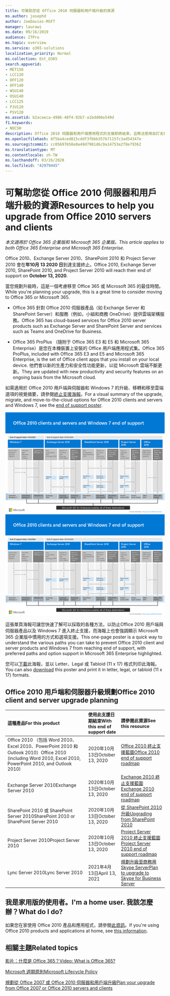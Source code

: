 ```yaml
---
title: 可幫助您從 Office 2010 伺服器和用戶端升級的資源
ms.author: josephd
author: JoeDavies-MSFT
manager: laurawi
ms.date: 09/16/2019
audience: ITPro
ms.topic: overview
ms.service: o365-solutions
localization_priority: Normal
ms.collection: Ent_O365
search.appverid:
- MET150
- LCC120
- OFF120
- OFF140
- WSU140
- OSU140
- LCC125
- PJU120
- PSV120
ms.assetid: b2acaeca-4986-40f4-92b7-a1bdd06e549d
f1.keywords:
- NOCSH
description: Office 2010 伺服器和用戶端應用程式的支援即將結束，且無法使用自訂支援協定。 請使用本文立即開始規劃升級。
ms.openlocfilehash: 8f5ba4ced815cddf3fbbb357b71157c3ad54347e
ms.sourcegitcommit: cc05697650e0a49d7901d6c9a14753e2f8e79362
ms.translationtype: MT
ms.contentlocale: zh-TW
ms.lasthandoff: 03/26/2020
ms.locfileid: "42979445"
---
```

# <a name="resources-to-help-you-upgrade-from-office-2010-servers-and-clients"></a><span data-ttu-id="bd62e-104">可幫助您從 Office 2010 伺服器和用戶端升級的資源</span><span class="sxs-lookup"><span data-stu-id="bd62e-104">Resources to help you upgrade from Office 2010 servers and clients</span></span>

<span data-ttu-id="bd62e-105">*本文適用於 Office 365 企業版和 Microsoft 365 企業版。*</span><span class="sxs-lookup"><span data-stu-id="bd62e-105">*This article applies to both Office 365 Enterprise and Microsoft 365 Enterprise.*</span></span>

<span data-ttu-id="bd62e-106">Office 2010、Exchange Server 2010、SharePoint 2010 和 Project Server 2010 會在**年10月 13 2020 日**到達支援終止。</span><span class="sxs-lookup"><span data-stu-id="bd62e-106">Office 2010, Exchange Server 2010, SharePoint 2010, and Project Server 2010 will reach their end of support on **October 13, 2020**.</span></span> 

<span data-ttu-id="bd62e-107">當您規劃升級時，這是一個考慮移至 Office 365 或 Microsoft 365 的最佳時間。</span><span class="sxs-lookup"><span data-stu-id="bd62e-107">While you're planning your upgrade, this is a great time to consider moving to Office 365 or Microsoft 365.</span></span> 

- <span data-ttu-id="bd62e-108">Office 365 針對 Office 2010 伺服器產品（如 Exchange Server 和 SharePoint Server）和服務（例如，小組和商務 OneDrive）提供雲端架構服務。</span><span class="sxs-lookup"><span data-stu-id="bd62e-108">Office 365 has cloud-based services for Office 2010 server products such as Exchange Server and SharePoint Server and services such as Teams and OneDrive for Business.</span></span> 

- <span data-ttu-id="bd62e-109">Office 365 ProPlus （隨附于 Office 365 E3 和 E5 和 Microsoft 365 Enterprise）是您在本機裝置上安裝的 Office 用戶端應用程式集。</span><span class="sxs-lookup"><span data-stu-id="bd62e-109">Office 365 ProPlus, included with Office 365 E3 and E5 and Microsoft 365 Enterprise, is the set of Office client apps that you install on your local device.</span></span> <span data-ttu-id="bd62e-110">他們會以新的生產力和安全性功能更新，以從 Microsoft 雲端不斷更新。</span><span class="sxs-lookup"><span data-stu-id="bd62e-110">They are updated with new productivity and security features on an ongoing basis from the Microsoft cloud.</span></span>

<span data-ttu-id="bd62e-111">如需適用於 Office 2010 用戶端與伺服器和 Windows 7 的升級、移轉和移至雲端選項的視覺摘要，請參閱[終止支援海報](./media/upgrade-from-office-2010-servers-and-products/Office2010Windows7EndOfSupport.pdf)。</span><span class="sxs-lookup"><span data-stu-id="bd62e-111">For a visual summary of the upgrade, migrate, and move-to-the-cloud options for Office 2010 clients and servers and Windows 7, see the [end of support poster](./media/upgrade-from-office-2010-servers-and-products/Office2010Windows7EndOfSupport.pdf).</span></span>

<span data-ttu-id="bd62e-112">[![Office 2010 用戶端與伺服器和 Windows 7 終止支援海報的影像](./media/upgrade-from-office-2010-servers-and-products/office2010-windows7-end-of-support.png)](./media/upgrade-from-office-2010-servers-and-products/Office2010Windows7EndOfSupport.pdf)</span><span class="sxs-lookup"><span data-stu-id="bd62e-112">[![Image for the end of support for Office 2010 clients and servers and Windows 7 poster](./media/upgrade-from-office-2010-servers-and-products/office2010-windows7-end-of-support.png)](./media/upgrade-from-office-2010-servers-and-products/Office2010Windows7EndOfSupport.pdf)</span></span>

<span data-ttu-id="bd62e-113">這張單頁海報可讓您快速了解可以採取的各種方法，以防止Office 2010 用戶端與伺服器產品以及 Windows 7 進入終止支援，而海報上也會強調顯示 Microsoft 365 企業版中慣用的方式和選項支援。</span><span class="sxs-lookup"><span data-stu-id="bd62e-113">This one-page poster is a quick way to understand the various paths you can take to prevent Office 2010 client and server products and Windows 7 from reaching end of support, with preferred paths and option support in Microsoft 365 Enterprise highlighted.</span></span>

<span data-ttu-id="bd62e-114">您可以[下載](https://github.com/MicrosoftDocs/microsoft-365-docs/raw/public/microsoft-365/media/migration-microsoft-365-enterprise-workload/Office2010Windows7EndOfSupport.pdf)此海報，並以 Letter、Legal 或 Tabloid (11 x 17) 格式列印此海報。</span><span class="sxs-lookup"><span data-stu-id="bd62e-114">You can also [download](https://github.com/MicrosoftDocs/microsoft-365-docs/raw/public/microsoft-365/media/migration-microsoft-365-enterprise-workload/Office2010Windows7EndOfSupport.pdf) this poster and print it in letter, legal, or tabloid (11 x 17) formats.</span></span>
      
## <a name="office-2010-client-and-server-upgrade-planning"></a><span data-ttu-id="bd62e-115">Office 2010 用戶端和伺服器升級規劃</span><span class="sxs-lookup"><span data-stu-id="bd62e-115">Office 2010 client and server upgrade planning</span></span>
  
|<span data-ttu-id="bd62e-116">**這種產品**</span><span class="sxs-lookup"><span data-stu-id="bd62e-116">**For this product**</span></span>|<span data-ttu-id="bd62e-117">**使用此支援日期結束**</span><span class="sxs-lookup"><span data-stu-id="bd62e-117">**With this end of support date**</span></span>|<span data-ttu-id="bd62e-118">**請參閱此資源**</span><span class="sxs-lookup"><span data-stu-id="bd62e-118">**See this resource**</span></span>|
|:-----|:-----|:-----|
|<span data-ttu-id="bd62e-119">Office 2010 （包括 Word 2010、Excel 2010、PowerPoint 2010 和 Outlook 2010）</span><span class="sxs-lookup"><span data-stu-id="bd62e-119">Office 2010 (including Word 2010, Excel 2010, PowerPoint 2010, and Outlook 2010)</span></span>  <br/> | <span data-ttu-id="bd62e-120">2020年10月13日</span><span class="sxs-lookup"><span data-stu-id="bd62e-120">October 13, 2020</span></span> |[<span data-ttu-id="bd62e-121">Office 2010 終止支援藍圖</span><span class="sxs-lookup"><span data-stu-id="bd62e-121">Office 2010 end of support roadmap</span></span>](https://docs.microsoft.com/DeployOffice/office-2010-end-support-roadmap) <br/> |
|<span data-ttu-id="bd62e-122">Exchange Server 2010</span><span class="sxs-lookup"><span data-stu-id="bd62e-122">Exchange Server 2010</span></span>  <br/> | <span data-ttu-id="bd62e-123">2020年10月13日</span><span class="sxs-lookup"><span data-stu-id="bd62e-123">October 13, 2020</span></span>  |[<span data-ttu-id="bd62e-124">Exchange 2010 終止支援藍圖</span><span class="sxs-lookup"><span data-stu-id="bd62e-124">Exchange 2010 end of support roadmap</span></span>](exchange-2010-end-of-support.md) <br/> |
|<span data-ttu-id="bd62e-125">SharePoint 2010 或 SharePoint Server 2010</span><span class="sxs-lookup"><span data-stu-id="bd62e-125">SharePoint 2010 or SharePoint Server 2010</span></span>  <br/> | <span data-ttu-id="bd62e-126">2020年10月13日</span><span class="sxs-lookup"><span data-stu-id="bd62e-126">October 13, 2020</span></span> |[<span data-ttu-id="bd62e-127">從 SharePoint 2010 升級</span><span class="sxs-lookup"><span data-stu-id="bd62e-127">Upgrading from SharePoint 2010</span></span>](upgrade-from-sharepoint-2010.md) <br/> |
|<span data-ttu-id="bd62e-128">Project Server 2010</span><span class="sxs-lookup"><span data-stu-id="bd62e-128">Project Server 2010</span></span> <br/> | <span data-ttu-id="bd62e-129">2020年10月13日</span><span class="sxs-lookup"><span data-stu-id="bd62e-129">October 13, 2020</span></span> | [<span data-ttu-id="bd62e-130">Project Server 2010 終止支援藍圖</span><span class="sxs-lookup"><span data-stu-id="bd62e-130">Project Server 2010 end of support roadmap</span></span>](project-server-2010-end-of-support.md) <br/> |
|<span data-ttu-id="bd62e-131">Lync Server 2010</span><span class="sxs-lookup"><span data-stu-id="bd62e-131">Lync Server 2010</span></span> <br/> | <span data-ttu-id="bd62e-132">2021年4月13日</span><span class="sxs-lookup"><span data-stu-id="bd62e-132">April 13, 2021</span></span> | [<span data-ttu-id="bd62e-133">規劃升級至商務用 Skype Server</span><span class="sxs-lookup"><span data-stu-id="bd62e-133">Plan to upgrade to Skype for Business Server</span></span>](https://docs.microsoft.com/skypeforbusiness/plan-your-deployment/upgrade) <br/> |
    
## <a name="im-a-home-user-what-do-i-do"></a><span data-ttu-id="bd62e-134">我是家用版的使用者。</span><span class="sxs-lookup"><span data-stu-id="bd62e-134">I'm a home user.</span></span> <span data-ttu-id="bd62e-135">我該怎麼辦？</span><span class="sxs-lookup"><span data-stu-id="bd62e-135">What do I do?</span></span>

<span data-ttu-id="bd62e-136">如果您在家使用 Office 2010 產品和應用程式，請參閱[此資訊](plan-upgrade-previous-versions-office.md#im-a-home-user-what-do-i-do)。</span><span class="sxs-lookup"><span data-stu-id="bd62e-136">If you're using Office 2010 products and applications at home, see [this information](plan-upgrade-previous-versions-office.md#im-a-home-user-what-do-i-do).</span></span>

## <a name="related-topics"></a><span data-ttu-id="bd62e-137">相關主題</span><span class="sxs-lookup"><span data-stu-id="bd62e-137">Related topics</span></span>

[<span data-ttu-id="bd62e-138">影片：什麼是 Office 365？</span><span class="sxs-lookup"><span data-stu-id="bd62e-138">Video: What is Office 365?</span></span>](https://support.office.com/article/847caf12-2589-452c-8aca-1c009797678b.aspx)
  
[<span data-ttu-id="bd62e-139">Microsoft 週期原則</span><span class="sxs-lookup"><span data-stu-id="bd62e-139">Microsoft Lifecycle Policy</span></span>](https://go.microsoft.com/fwlink/?linkid=865200)

[<span data-ttu-id="bd62e-140">規劃從 Office 2007 或 Office 2010 伺服器和用戶端升級</span><span class="sxs-lookup"><span data-stu-id="bd62e-140">Plan your upgrade from Office 2007 or Office 2010 servers and clients</span></span>](plan-upgrade-previous-versions-office.md)

